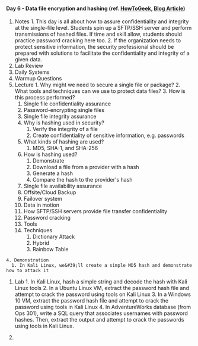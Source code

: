 #### Day 6 - Data file encryption and hashing (ref. [HowToGeek](https://www.howtogeek.com/67241/htg-explains-what-are-md5-sha-1-hashes-and-how-do-i-check-them/), [Blog Article](https://www.jscape.com/blog/implementing-the-cia-triad-when-transferring-files-through-the-internet))

  1. Notes
    1. This day is all about how to assure confidentiality and integrity at the single-file level. Students spin up a SFTP/SSH server and perform transmissions of hashed files. If time and skill allow, students should practice password cracking here too.
    2. If the organization needs to protect sensitive information, the security professional should be prepared with solutions to facilitate the confidentiality and integrity of a given data.
  2. Lab Review
  3. Daily Systems
  4. Warmup Questions
  5. Lecture
    1. Why might we need to secure a single file or package?
    2. What tools and techniques can we use to protect data files?
    3. How is this process performed?
      1. Single file confidentiality assurance
      1. Password-encrypting single files
      2. Single file integrity assurance
      1. Why is hashing used in security?
          1. Verify the integrity of a file
          2. Create confidentiality of sensitive information, e.g. passwords
      2. What kinds of hashing are used?
          1. MD5, SHA-1, and SHA-256
      3. How is hashing used?
          1. Demonstrate
          1. Download a file from a provider with a hash
          2. Generate a hash
          3. Compare the hash to the provider&#39;s hash
      3. Single file availability assurance
      1. Offsite/Cloud Backup
      2. Failover system
      4. Data in motion
      1. How SFTP/SSH servers provide file transfer confidentiality
      5. Password cracking
      1. Tools
      2. Techniques
          1. Dictionary Attack
          2. Hybrid
          3. Rainbow Table

    4. Demonstration
      1. In Kali Linux, we&#39;ll create a simple MD5 hash and demonstrate how to attack it

  1. Lab
    1. In Kali Linux, hash a simple string and decode the hash with Kali Linux tools
    2. In a Ubuntu Linux VM, extract the password hash file and attempt to crack the password using tools on Kali Linux
    3. In a Windows 10 VM, extract the password hash file and attempt to crack the password using tools in Kali Linux
    4. In AdventureWorks database (from Ops 301), write a SQL query that associates usernames with password hashes. Then, extract the output and attempt to crack the passwords using tools in Kali Linux.

  1.
